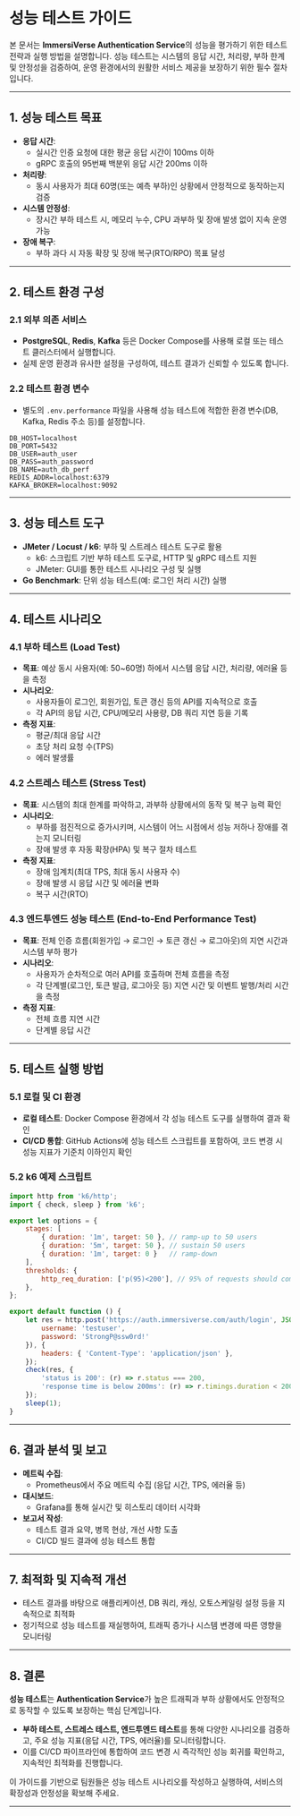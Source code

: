 # 성능 테스트 가이드

본 문서는 **ImmersiVerse Authentication Service**의 성능을 평가하기 위한 테스트 전략과 실행 방법을 설명합니다. 성능 테스트는 시스템의 응답 시간, 처리량, 부하 한계 및 안정성을 검증하여, 운영 환경에서의 원활한 서비스 제공을 보장하기 위한 필수 절차입니다.

---

## 1. 성능 테스트 목표

- **응답 시간**:  
  - 실시간 인증 요청에 대한 평균 응답 시간이 100ms 이하
  - gRPC 호출의 95번째 백분위 응답 시간 200ms 이하
- **처리량**:  
  - 동시 사용자가 최대 60명(또는 예측 부하)인 상황에서 안정적으로 동작하는지 검증
- **시스템 안정성**:  
  - 장시간 부하 테스트 시, 메모리 누수, CPU 과부하 및 장애 발생 없이 지속 운영 가능
- **장애 복구**:  
  - 부하 과다 시 자동 확장 및 장애 복구(RTO/RPO) 목표 달성

---

## 2. 테스트 환경 구성

### 2.1 외부 의존 서비스

- **PostgreSQL**, **Redis**, **Kafka** 등은 Docker Compose를 사용해 로컬 또는 테스트 클러스터에서 실행합니다.
- 실제 운영 환경과 유사한 설정을 구성하여, 테스트 결과가 신뢰할 수 있도록 합니다.

### 2.2 테스트 환경 변수

- 별도의 `.env.performance` 파일을 사용해 성능 테스트에 적합한 환경 변수(DB, Kafka, Redis 주소 등)를 설정합니다.

```dotenv
DB_HOST=localhost
DB_PORT=5432
DB_USER=auth_user
DB_PASS=auth_password
DB_NAME=auth_db_perf
REDIS_ADDR=localhost:6379
KAFKA_BROKER=localhost:9092
```

---

## 3. 성능 테스트 도구

- **JMeter / Locust / k6**: 부하 및 스트레스 테스트 도구로 활용  
  - k6: 스크립트 기반 부하 테스트 도구로, HTTP 및 gRPC 테스트 지원
  - JMeter: GUI를 통한 테스트 시나리오 구성 및 실행
- **Go Benchmark**: 단위 성능 테스트(예: 로그인 처리 시간) 실행

---

## 4. 테스트 시나리오

### 4.1 부하 테스트 (Load Test)

- **목표**: 예상 동시 사용자(예: 50~60명) 하에서 시스템 응답 시간, 처리량, 에러율 등을 측정
- **시나리오**:
  - 사용자들이 로그인, 회원가입, 토큰 갱신 등의 API를 지속적으로 호출
  - 각 API의 응답 시간, CPU/메모리 사용량, DB 쿼리 지연 등을 기록
- **측정 지표**:
  - 평균/최대 응답 시간
  - 초당 처리 요청 수(TPS)
  - 에러 발생률

### 4.2 스트레스 테스트 (Stress Test)

- **목표**: 시스템의 최대 한계를 파악하고, 과부하 상황에서의 동작 및 복구 능력 확인
- **시나리오**:
  - 부하를 점진적으로 증가시키며, 시스템이 어느 시점에서 성능 저하나 장애를 겪는지 모니터링
  - 장애 발생 후 자동 확장(HPA) 및 복구 절차 테스트
- **측정 지표**:
  - 장애 임계치(최대 TPS, 최대 동시 사용자 수)
  - 장애 발생 시 응답 시간 및 에러율 변화
  - 복구 시간(RTO)

### 4.3 엔드투엔드 성능 테스트 (End-to-End Performance Test)

- **목표**: 전체 인증 흐름(회원가입 → 로그인 → 토큰 갱신 → 로그아웃)의 지연 시간과 시스템 부하 평가
- **시나리오**:
  - 사용자가 순차적으로 여러 API를 호출하며 전체 흐름을 측정
  - 각 단계별(로그인, 토큰 발급, 로그아웃 등) 지연 시간 및 이벤트 발행/처리 시간을 측정
- **측정 지표**:
  - 전체 흐름 지연 시간
  - 단계별 응답 시간

---

## 5. 테스트 실행 방법

### 5.1 로컬 및 CI 환경

- **로컬 테스트**: Docker Compose 환경에서 각 성능 테스트 도구를 실행하여 결과 확인
- **CI/CD 통합**: GitHub Actions에 성능 테스트 스크립트를 포함하여, 코드 변경 시 성능 지표가 기준치 이하인지 확인

### 5.2 k6 예제 스크립트

```javascript
import http from 'k6/http';
import { check, sleep } from 'k6';

export let options = {
    stages: [
        { duration: '1m', target: 50 }, // ramp-up to 50 users
        { duration: '5m', target: 50 }, // sustain 50 users
        { duration: '1m', target: 0 }   // ramp-down
    ],
    thresholds: {
        http_req_duration: ['p(95)<200'], // 95% of requests should complete below 200ms
    },
};

export default function () {
    let res = http.post('https://auth.immersiverse.com/auth/login', JSON.stringify({
        username: 'testuser',
        password: 'StrongP@ssw0rd!'
    }), {
        headers: { 'Content-Type': 'application/json' },
    });
    check(res, {
        'status is 200': (r) => r.status === 200,
        'response time is below 200ms': (r) => r.timings.duration < 200,
    });
    sleep(1);
}
```

---

## 6. 결과 분석 및 보고

- **메트릭 수집**:  
  - Prometheus에서 주요 메트릭 수집 (응답 시간, TPS, 에러율 등)
- **대시보드**:  
  - Grafana를 통해 실시간 및 히스토리 데이터 시각화
- **보고서 작성**:  
  - 테스트 결과 요약, 병목 현상, 개선 사항 도출
  - CI/CD 빌드 결과에 성능 테스트 통합

---

## 7. 최적화 및 지속적 개선

- 테스트 결과를 바탕으로 애플리케이션, DB 쿼리, 캐싱, 오토스케일링 설정 등을 지속적으로 최적화
- 정기적으로 성능 테스트를 재실행하여, 트래픽 증가나 시스템 변경에 따른 영향을 모니터링

---

## 8. 결론

**성능 테스트**는 **Authentication Service**가 높은 트래픽과 부하 상황에서도 안정적으로 동작할 수 있도록 보장하는 핵심 단계입니다.  
- **부하 테스트, 스트레스 테스트, 엔드투엔드 테스트**를 통해 다양한 시나리오를 검증하고, 주요 성능 지표(응답 시간, TPS, 에러율)를 모니터링합니다.  
- 이를 CI/CD 파이프라인에 통합하여 코드 변경 시 즉각적인 성능 회귀를 확인하고, 지속적인 최적화를 진행합니다.

이 가이드를 기반으로 팀원들은 성능 테스트 시나리오를 작성하고 실행하여, 서비스의 확장성과 안정성을 확보해 주세요.

---